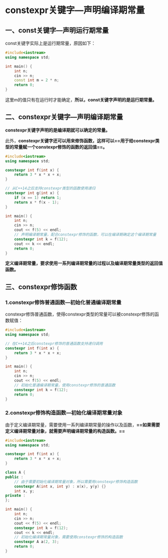# constexpr关键字—声明编译期常量

## 一、const关键字—声明运行期常量

const关键字实际上是运行期常量，原因如下：

```c++
#include<iostream>
using namespace std;

int main() {
    int n;
    cin >> n;
    const int m = 2 * n;
    return 0;
}
```

这里m的值只有在运行时才能确定，**所以，const关键字声明的是运行期常量。**



## 二、constexpr关键字—声明编译期常量

**constexpr关键字声明的是编译期就可以确定的常量。**

此外，**constexpr关键字还可以用来修饰函数，这样可以==用于给constexpr类型的常量赋一个constexpr修饰的函数的返回值==。**

```c++
#include<iostream>
using namespace std;

constexpr int f(int x) {
    return 3 * x * x + x;
}

// 从C++14之后支持constexpr类型的函数使用递归
constexpr int g(int x) {
    if (x == 1) return 1;
    return x * f(x - 1);
}

int main() {
    int n;
    cin >> n;
    cout << f(5) << endl;
    // 声明编译期常量，配合constexpr修饰的函数，可以在编译期确定这个编译期常量
    constexpr int k = f(12);
    cout << k << endl;
    return 0;
}
```

**定义编译期常量，要求使用一系列编译期常量的过程以及编译期常量类型的返回值函数。**



## 三、constexpr修饰函数

### 1.constexpr修饰普通函数—初始化普通编译期常量

constexpr修饰普通函数，使得constexpr类型的常量可以被constexpr修饰的函数赋值：

```c++
#include<iostream>
using namespace std;

// 在C++14之后constexpr修饰的普通函数支持递归调用
constexpr int f(int x) {
    return 3 * x * x + x;
}

int main() {
    int n;
    cin >> n;
    cout << f(5) << endl;
    // 初始化普通编译期常量，使用constexpr修饰的普通函数
    constexpr int k = f(12);
    return 0;
}
```





### 2.constexpr修饰构造函数—初始化编译期常量对象

由于定义编译期常量，需要使用一系列编译期常量的操作以及函数，**==如果需要定义编译期常量对象，就需要声明编译期常量的构造函数。==**

```c++
#include<iostream>
using namespace std;

constexpr int f(int x) {
    return 3 * x * x + x;
}

class A {
public :
    // 由于需要初始化编译期常量对象，所以需要用constexpr修饰构造函数
    constexpr A(int x, int y) : x(x), y(y) {} 
    int x, y;
private :
};

int main() {
    int n;
    cin >> n;
    cout << f(5) << endl;
    constexpr int k = f(12);
    cout << k << endl;
    // 初始化编译期常量对象，需要使用constexpr修饰的构造函数
    constexpr A a(2, 3);
    return 0;
}
```

